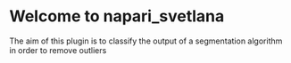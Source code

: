 # Welcome to napari_svetlana

The aim of this plugin is to classify the output of a segmentation algorithm in order to remove outliers
